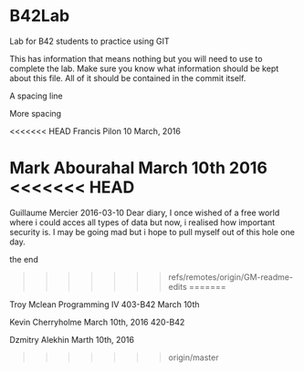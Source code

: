 # B42Lab
Lab for B42 students to practice using GIT

This has information that means nothing but you will need to use to complete the lab.
Make sure you know what information should be kept about this file. All of it should be contained in the commit itself. 

A spacing line

More spacing

<<<<<<< HEAD
Francis Pilon
10 March, 2016

Mark Abourahal
March 10th 2016
<<<<<<< HEAD
=======
Guillaume Mercier
2016-03-10
Dear diary,
I once wished of a free world where i could acces all types of data but now, i realised how important security is.
I may be going mad but i hope to pull myself out of this hole one day.

the end
>>>>>>> refs/remotes/origin/GM-readme-edits
=======

Troy Mclean
Programming IV
403-B42
March 10th

Kevin Cherryholme
March 10th, 2016
420-B42

Dzmitry Alekhin
Marth 10th, 2016


>>>>>>> origin/master

